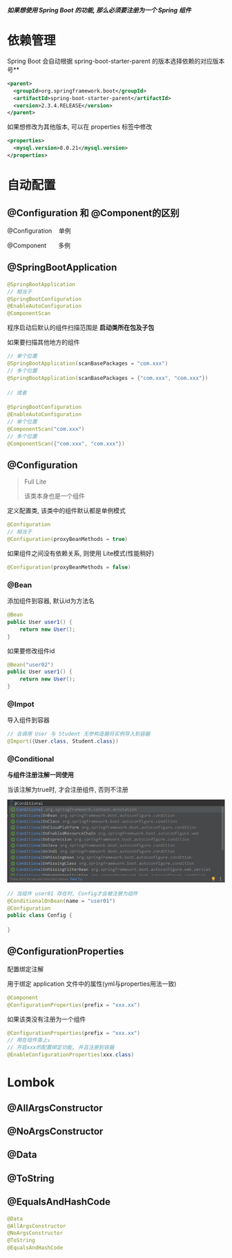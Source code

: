 _**如果想使用 Spring Boot 的功能, 那么必须要注册为一个 Spring 组件**_
# 依赖管理 
Spring Boot 会自动根据 spring-boot-starter-parent 的版本选择依赖的对应版本号**
```xml
<parent>
  <groupId>org.springframework.boot</groupId>
  <artifactId>spring-boot-starter-parent</artifactId>
  <version>2.3.4.RELEASE</version>
</parent>
```
如果想修改为其他版本, 可以在 properties 标签中修改
```xml
<properties>
  <mysql.version>8.0.21</mysql.version>
</properties>
```
# 自动配置
## @Configuration 和 @Component的区别
@Configuration    单例  

@Component       多例

## @SpringBootApplication
```java
@SpringBootApplication
// 相当于
@SpringBootConfiguration
@EnableAutoConfiguration
@ComponentScan
```
程序启动后默认的组件扫描范围是 **启动类所在包及子包**   

如果要扫描其他地方的组件

```java
// 单个位置
@SpringBootApplication(scanBasePackages = "com.xxx")
// 多个位置
@SpringBootApplication(scanBasePackages = {"com.xxx", "com.xxx"})

// 或者

@SpringBootConfiguration
@EnableAutoConfiguration
// 单个位置
@ComponentScan("com.xxx")
// 多个位置
@ComponentScan({"com.xxx", "com.xxx"})
```
## @Configuration
> Full Lite  
>
> 该类本身也是一个组件

定义配置类, 该类中的组件默认都是单例模式
```java
@Configuration
// 相当于
@Configuration(proxyBeanMethods = true)
```
如果组件之间没有依赖关系, 则使用 Lite模式(性能稍好)
```java
@Configuration(proxyBeanMethods = false)
```
### @Bean
添加组件到容器, 默认id为方法名
```java
@Bean
public User user1() {
    return new User();
}
```
如果要修改组件id
```java
@Bean("user02")
public User user1() {
    return new User();
}
```
### @Impot
导入组件到容器
```java
// 会调用 User 与 Student 无参构造器将实例导入到容器
@Import({User.class, Student.class})
```
### @Conditional

**与组件注册注解一同使用**   

当该注解为true时, 才会注册组件, 否则不注册 

![image.png](SpringBoot基础.assets/1613913925036-28a4e6e1-f7e3-4056-b6e9-f59a68a48bb1.png)

```java
// 当组件 user01 存在时, Config才会被注册为组件
@ConditionalOnBean(name = "user01")
@Configuration
public class Config {
    
}
```
## @ConfigurationProperties

配置绑定注解  

用于绑定 application 文件中的属性(yml与properties用法一致)

```java
@Component
@ConfigurationProperties(prefix = "xxx.xx")
```
如果该类没有注册为一个组件
```java
@ConfigurationProperties(prefix = "xxx.xx")
// 用在组件类上↓
// 开启xxx的配置绑定功能, 并且注册到容器
@EnableConfigurationProperties(xxx.class)
```
# Lombok
## @AllArgsConstructor
## @NoArgsConstructor
## @Data
## @ToString
## @EqualsAndHashCode
```java
@Data
@AllArgsConstructor
@NoArgsConstructor
@ToString
@EqualsAndHashCode
```


